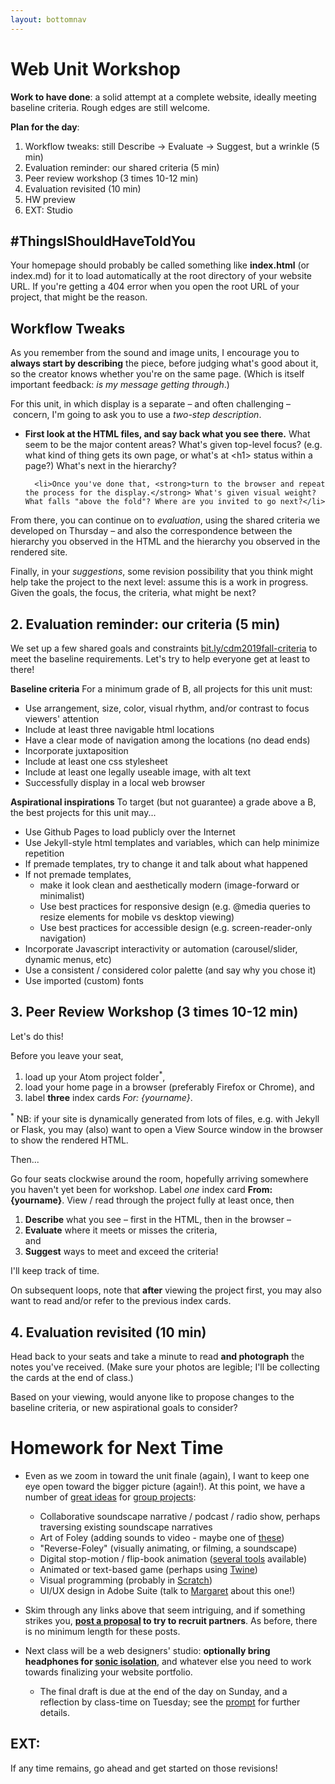 ```yaml
---
layout: bottomnav
---
```


# Web Unit Workshop

**Work to have done**: a solid attempt at a complete website, ideally meeting baseline criteria. Rough edges are still welcome.

**Plan for the day**:

1. Workflow tweaks: still Describe -> Evaluate -> Suggest, but a wrinkle (5 min)
2. Evaluation reminder: our shared criteria (5 min)
3. Peer review workshop (3 times 10-12 min)
4. Evaluation revisited (10 min)
5. HW preview
6. EXT: Studio

<!-- SAVE FOR STUDIO
Two related goals:
* Lowest line-count challenge
  - does that div need to be there?
  - could those CSS rules be combined?
* Semanticity
  - can you tell what's going on just by reading the HTML file?
  - does the HTML hard-code any display (e.g. `<center>`, `<b>`) that should be in the CSS?  
-->

<div class="alert alert-warning">
<h2>#ThingsIShouldHaveToldYou</h2>
Your homepage should probably be called something like <strong>index.html</strong> (or index.md) for it to load automatically at the root directory of your website URL. If you're getting a 404 error when you open the root URL of your project, that might be the reason.
</div>

## Workflow Tweaks

As you remember from the sound and image units, I encourage you to **always start by describing** the piece, before judging what's good about it, so the creator knows whether you're on the same page. (Which is itself important feedback: _is my message getting through_.)
<div class="alert alert-white">
   <div class="alert alert-info">
   For this unit, in which display is a separate – and often challenging – concern, I'm going to ask you to use a <em>two-step description</em>.
   </div>

   <ul>
      <li><strong>First look at the HTML files, and say back what you see there.</strong> What seem to be the major content areas? What's given top-level focus? (e.g. what kind of thing gets its own page, or what's at &lt;h1&gt; status within a page?) What's next in the hierarchy?</li>

      <li>Once you've done that, <strong>turn to the browser and repeat the process for the display.</strong> What's given visual weight? What falls "above the fold"? Where are you invited to go next?</li>
   </ul>
</div>

From there, you can continue on to _evaluation_, using the shared criteria we developed on Thursday – and also the correspondence between the hierarchy you observed in the HTML and the hierarchy you observed in the rendered site.

<!-- NB: This is still a form of description: it's not about "good" or "bad" in the abstract but about where it meets or misses the shared or stated goals. -->

Finally, in your <em>suggestions</em>, some revision possibility that you think might help take the project to the next level: assume this is a work in progress. Given the goals, the focus, the criteria, what might be next? <!-- Pose this as a suggestion, not a command: and _interpret_ these as suggestions, not commands. -->

<!--
I have here to return to you the index cards from the visual unit – not from the comments you *received*, but the comments you *gave*. Read them over. **Were you doing describe/evaluate/suggest?** If so, be proud! See if you can do it again in a new sensory mode. If not, strive to level up today: train your attention to see before judging. -->

## 2. Evaluation reminder: our criteria (5 min)
We set up a few shared goals and constraints [bit.ly/cdm2019fall-criteria](https://docs.google.com/document/d/1NcXvQsBNPaumL6h_7ghKLJbQxPe_ALCiFMtPgaQI0Zk/edit#heading=h.z8d1igk08a86) to meet the baseline requirements. Let's try to help everyone get at least to there!

<aside>
<strong>Baseline criteria</strong>
For a minimum grade of B, all projects for this unit must:

<ul>
  <li>Use arrangement, size, color, visual rhythm, and/or contrast to focus viewers' attention</li>
  <li>Include at least three navigable html locations</li>
  <li>Have a clear mode of navigation among the locations (no dead ends)</li>
  <li>Incorporate juxtaposition</li>
  <li>Include at least one css stylesheet</li>
  <li>Include at least one legally useable image, with alt text</li>
  <li>Successfully display in a local web browser</li>
</ul>

<strong>Aspirational inspirations</strong>
To target (but not guarantee) a grade above a B, the best projects for this unit may...

<ul>
  <li>Use Github Pages to load publicly over the Internet</li>
  <li>Use Jekyll-style html templates and variables, which can help minimize repetition</li>
  <li>If premade templates, try to change it and talk about what happened</li>
  <li>If not premade templates,
    <ul>
      <li>make it look clean and aesthetically modern (image-forward or minimalist)</li>
      <li>Use best practices for responsive design (e.g. @media queries to resize elements for mobile vs desktop viewing)</li>
      <li>Use best practices for accessible design (e.g. screen-reader-only navigation)</li>
    </ul>
  </li>
  <li>Incorporate Javascript interactivity or automation (carousel/slider, dynamic menus, etc)</li>
  <li>Use a consistent / considered color palette (and say why you chose it)</li>
  <li>Use imported (custom) fonts</li>
</ul>
</aside>

## 3. Peer Review Workshop (3 times 10-12 min)

Let's do this!

<div class="alert alert-success">
Before you leave your seat, <ol><li>load up your Atom project folder<sup>&#42;</sup>,</li><li>load your home page in a browser (preferably Firefox or Chrome), and</li><li>label <strong>three</strong> index cards <em>For: {yourname}</em>.</li></ol>
</div>

<sup>&#42;</sup> NB: if your site is dynamically generated from lots of files, e.g. with Jekyll or Flask, you may (also) want to open a View Source window in the browser to show the rendered HTML.


Then...

<div class="alert alert-success">
Go four seats clockwise around the room, hopefully arriving somewhere you haven't yet been for workshop. Label <em>one</em> index card <strong>From: {yourname}</strong>. View / read through the project fully at least once, then
<ol><li><strong>Describe</strong> what you see – first in the HTML, then in the browser –</li> <li><strong>Evaluate</strong> where it meets or misses the criteria,</li> and <li><strong>Suggest</strong> ways to meet and exceed the criteria!</li></ol>
</div>

I'll keep track of time.

On subsequent loops, note that **after** viewing the project first, you may also want to read and/or refer to the previous index cards.

## 4. Evaluation revisited (10 min)
Head back to your seats and take a minute to read **and photograph** the notes you've received. (Make sure your photos are legible; I'll be collecting the cards at the end of class.)

Based on your viewing, would anyone like to propose changes to the baseline criteria, or new aspirational goals to consider?


# Homework for Next Time
* Even as we zoom in toward the unit finale (again), I want to keep one eye open toward the bigger picture (again!). At this point, we have a number of [great ideas](https://github.com/benmiller314/cdm2019fall/issues/6) for [group projects](https://github.com/benmiller314/cdm2019fall/issues/10):
  - Collaborative soundscape narrative / podcast / radio show, perhaps traversing existing soundscape narratives
  - Art of Foley (adding sounds to video - maybe one of [these](https://www.google.com/search?q=short+videos+no+sound&tbm=vid&sxsrf=ACYBGNTjlnYAR93lkuo0q2cwvLs06VgiNw:1572973957460&source=lnt&tbs=dur:s&sa=X&ved=0ahUKEwiyn-bPyNPlAhUOyFkKHZIRDisQpwUIIQ&biw=1440&bih=798&dpr=1))
  - "Reverse-Foley" (visually animating, or filming, a soundscape)
  - Digital stop-motion / flip-book animation ([several tools](https://www.freelancer.com/articles/graphic-design/best-free-animation-software) available)
  - Animated or text-based game (perhaps using [Twine](http://twinery.org/))
  - Visual programming (probably in [Scratch](https://scratch.mit.edu/about))
  - UI/UX design in Adobe Suite (talk to [Margaret](mailto:mpalko@pitt.edu) about this one!)

* Skim through any links above that seem intriguing, and if something strikes you, **[post a proposal]({{site.github.repository_url}}/issues/13) to try to recruit partners**. As before, there is no minimum length for these posts.

* Next class will be a web designers' studio: **optionally bring headphones for [sonic isolation](http://noisli.com)**, and whatever else you need to work towards finalizing your website portfolio.
  - The final draft is due at the end of the day on Sunday, and a reflection by class-time on Tuesday; see the [prompt](https://github.com/benmiller314/webste-portfolio-2019fall#project-3-website-portfolio) for further details.



## EXT:
If any time remains, go ahead and get started on those revisions!
